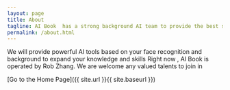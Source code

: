 ```yaml
---
layout: page
title: About
tagline: AI Book  has a strong background AI team to provide the best solution for customer
permalink: /about.html
---
```

We will provide powerful AI tools based on your face recognition and background to expand your knowledge and skills
Right now , AI Book is operated by Rob Zhang. We are welcome any valued talents to join in 



[Go to the Home Page]({{ site.url }}{{ site.baseurl }})
